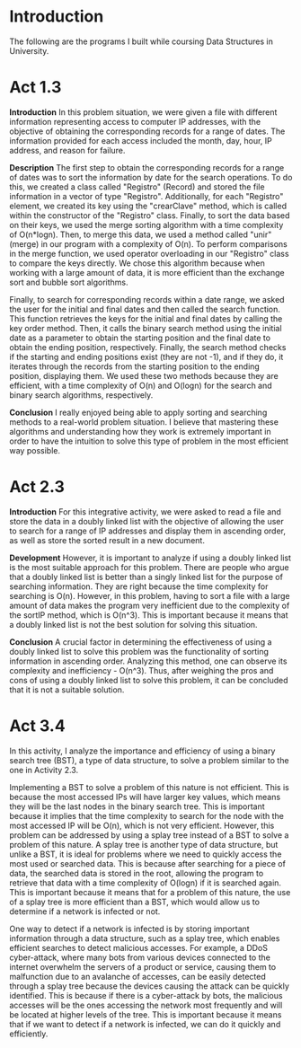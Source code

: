 # Introduction

The following are the programs I built while coursing Data Structures in University. 

# Act 1.3

**Introduction**
In this problem situation, we were given a file with different information representing access to computer IP addresses, with the objective of obtaining the corresponding records for a range of dates. The information provided for each access included the month, day, hour, IP address, and reason for failure.

**Description**
The first step to obtain the corresponding records for a range of dates was to sort the information by date for the search operations. To do this, we created a class called "Registro" (Record) and stored the file information in a vector of type "Registro". Additionally, for each "Registro" element, we created its key using the "crearClave" method, which is called within the constructor of the "Registro" class. Finally, to sort the data based on their keys, we used the merge sorting algorithm with a time complexity of O(n*logn). Then, to merge this data, we used a method called "unir" (merge) in our program with a complexity of O(n). To perform comparisons in the merge function, we used operator overloading in our "Registro" class to compare the keys directly. We chose this algorithm because when working with a large amount of data, it is more efficient than the exchange sort and bubble sort algorithms.

Finally, to search for corresponding records within a date range, we asked the user for the initial and final dates and then called the search function. This function retrieves the keys for the initial and final dates by calling the key order method. Then, it calls the binary search method using the initial date as a parameter to obtain the starting position and the final date to obtain the ending position, respectively. Finally, the search method checks if the starting and ending positions exist (they are not -1), and if they do, it iterates through the records from the starting position to the ending position, displaying them. We used these two methods because they are efficient, with a time complexity of O(n) and O(logn) for the search and binary search algorithms, respectively.

**Conclusion**
I really enjoyed being able to apply sorting and searching methods to a real-world problem situation. I believe that mastering these algorithms and understanding how they work is extremely important in order to have the intuition to solve this type of problem in the most efficient way possible.

# Act 2.3

**Introduction**
For this integrative activity, we were asked to read a file and store the data in a doubly linked list with the objective of allowing the user to search for a range of IP addresses and display them in ascending order, as well as store the sorted result in a new document.

**Development**
However, it is important to analyze if using a doubly linked list is the most suitable approach for this problem. There are people who argue that a doubly linked list is better than a singly linked list for the purpose of searching information. They are right because the time complexity for searching is O(n). However, in this problem, having to sort a file with a large amount of data makes the program very inefficient due to the complexity of the sortIP method, which is O(n^3). This is important because it means that a doubly linked list is not the best solution for solving this situation.

**Conclusion**
A crucial factor in determining the effectiveness of using a doubly linked list to solve this problem was the functionality of sorting information in ascending order. Analyzing this method, one can observe its complexity and inefficiency - O(n^3). Thus, after weighing the pros and cons of using a doubly linked list to solve this problem, it can be concluded that it is not a suitable solution.

# Act 3.4
In this activity, I analyze the importance and efficiency of using a binary search tree (BST), a type of data structure, to solve a problem similar to the one in Activity 2.3.

Implementing a BST to solve a problem of this nature is not efficient. This is because the most accessed IPs will have larger key values, which means they will be the last nodes in the binary search tree. This is important because it implies that the time complexity to search for the node with the most accessed IP will be O(n), which is not very efficient. However, this problem can be addressed by using a splay tree instead of a BST to solve a problem of this nature. A splay tree is another type of data structure, but unlike a BST, it is ideal for problems where we need to quickly access the most used or searched data. This is because after searching for a piece of data, the searched data is stored in the root, allowing the program to retrieve that data with a time complexity of O(logn) if it is searched again. This is important because it means that for a problem of this nature, the use of a splay tree is more efficient than a BST, which would allow us to determine if a network is infected or not.

One way to detect if a network is infected is by storing important information through a data structure, such as a splay tree, which enables efficient searches to detect malicious accesses. For example, a DDoS cyber-attack, where many bots from various devices connected to the internet overwhelm the servers of a product or service, causing them to malfunction due to an avalanche of accesses, can be easily detected through a splay tree because the devices causing the attack can be quickly identified. This is because if there is a cyber-attack by bots, the malicious accesses will be the ones accessing the network most frequently and will be located at higher levels of the tree. This is important because it means that if we want to detect if a network is infected, we can do it quickly and efficiently.
